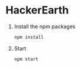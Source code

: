 # HackerEarth

1. Install the npm packages

   ```bash
   npm install
   ```

2. Start

   ```bash
   npm start
   ```
